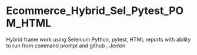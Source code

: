# Ecommerce_Hybrid_Sel_Pytest_POM_HTML
Hybrid frame work using Selenium Python, pytest, HTML reports with ability to run from command prompt and github , Jenkin
